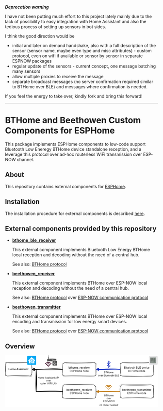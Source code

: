 ***Deprecation warning***

I have not been putting much effort to this project lately mainly due to the lack of possibility to easy integration with Home Assistant and also the tedious process of setting up sensors in bot sides.

I think the good direction would be 
* initial and later on demand handshake, also with a full description of the sensor (sensor name, maybe even type and misc attributes) - custom protocol, even on wifi if available or sensor by sensor in separate ESPNOW packages
* regular update of the sensors - current concept, one message batching many sensors
* allow multiple proxies to receive the message
* separate broadcast messages (no server confirmation required similar to BTHome over BLE) and messages where confirmation is needed.

If you feel the energy to take over, kindly fork and bring this forward!

---

# BTHome and Beethowen Custom Components for ESPHome

This package implements ESPHome components to low-code support Bluetooth Low Eneregy BTHome device 
standalone reception, and a leverage this protocol over ad-hoc routerless WiFi transmission over 
ESP-NOW channel.

## About
This repository contains external components for [ESPHome](https://esphome.io/).

## Installation
The installation procedure for external components is described [here](https://esphome.io/components/external_components.html).

## External components provided by this repository

- **[bthome_ble_receiver](components/docs/bthome_ble_receiver.rst)**

    This external component implements Bluetooth Low Energy BTHome local reception and decoding 
    without the need of a central hub.
    
    See also: [BTHome protocol](https://bthome.io/)

- **[beethowen_receiver](components/docs/beethowen_receiver.rst)**

    This external component implements BTHome over ESP-NOW local reception and decoding 
    without the need of a central hub.
    
    See also: [BTHome protocol](https://bthome.io/) over [ESP-NOW communication protocol](https://www.espressif.com/en/solutions/low-power-solutions/esp-now)

- **[beethowen_transmitter](components/docs/beethowen_transmitter.rst)**

    This external component implements BTHome over ESP-NOW local encoding and transmission 
    for low energy smart devices.

    See also: [BTHome protocol](https://bthome.io/) over [ESP-NOW communication protocol](https://www.espressif.com/en/solutions/low-power-solutions/esp-now)

## Overview
![Overview](components/docs/bthome_and_beethowen.drawio.png) 
